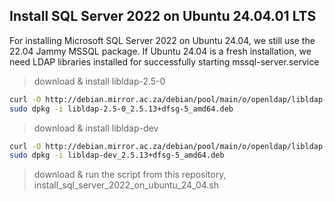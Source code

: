 ## Install SQL Server 2022 on Ubuntu 24.04.01 LTS
For installing Microsoft SQL Server 2022 on Ubuntu 24.04, we still use the 22.04 Jammy MSSQL package. 
If Ubuntu 24.04 is a fresh installation, we need LDAP libraries installed for successfully starting mssql-server.service

> download & install libldap-2.5-0
```bash
curl -O http://debian.mirror.ac.za/debian/pool/main/o/openldap/libldap-2.5-0_2.5.13+dfsg-5_amd64.deb
sudo dpkg -i libldap-2.5-0_2.5.13+dfsg-5_amd64.deb
```
> download & install libldap-dev
```bash
curl -O http://debian.mirror.ac.za/debian/pool/main/o/openldap/libldap-dev_2.5.13+dfsg-5_amd64.deb
sudo dpkg -i libldap-dev_2.5.13+dfsg-5_amd64.deb
```
> download & run the script from this repository, install_sql_server_2022_on_ubuntu_24_04.sh
```bash

